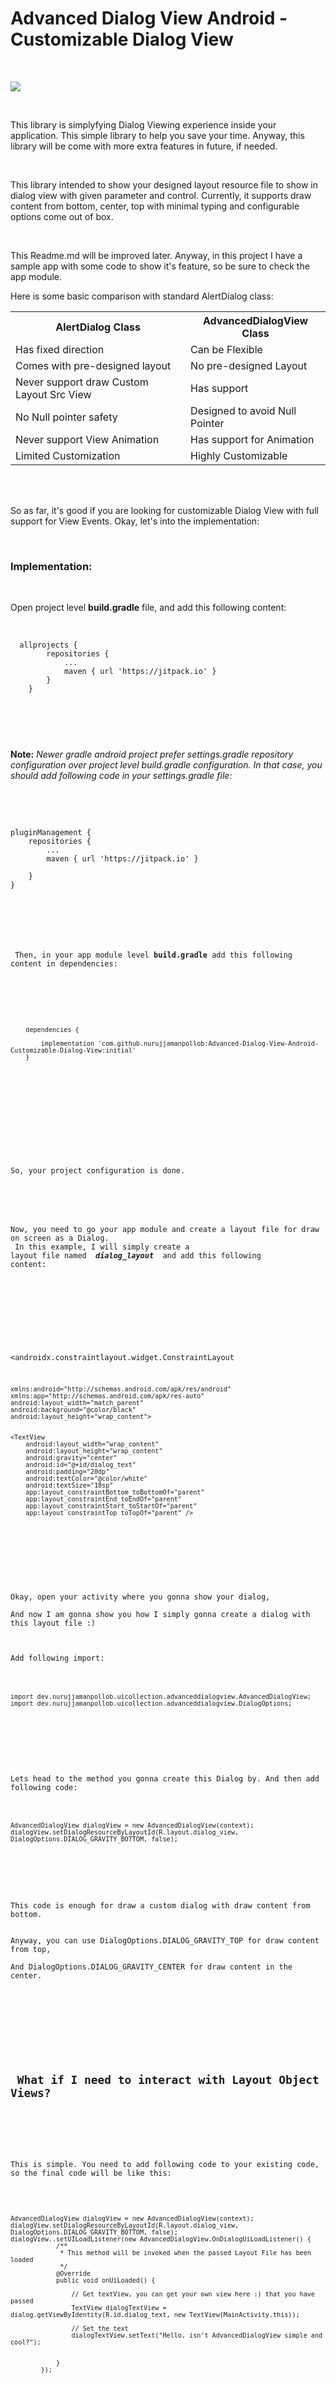 # Advanced Dialog View Android - Customizable Dialog View

<br />

[![](https://jitpack.io/v/nurujjamanpollob/Advanced-Dialog-View-Android-Customizable-Dialog-View.svg)](https://jitpack.io/#nurujjamanpollob/Advanced-Dialog-View-Android-Customizable-Dialog-View)

<br />

This library is simplyfying Dialog Viewing experience inside your application. 
This simple library to help you save your time. 
Anyway, this library will be come with more extra features in future, if needed.

<br />

This library intended to show your designed layout resource file to show in dialog view with given parameter and control. 
Currently, it supports draw content from bottom, center, top with minimal typing and configurable options come out of box.

<br />

This Readme.md will be improved later. Anyway, in this project I have a sample app with some code to show it's feature, so be sure to check the app module.

Here is some basic comparison with standard AlertDialog class:


<table style="width:100%">
  <tr>
    <th>AlertDialog Class</th>
    <th>AdvancedDialogView Class</th>
  </tr>
  <tr>
    <td>Has fixed direction</td>
    <td>Can be Flexible</td>
  </tr>
  <tr>
    <td>Comes with pre-designed layout</td>
    <td>No pre-designed Layout</td>
  </tr>
  
   <tr>
    <td>Never support draw Custom Layout Src View</td>
    <td>Has support</td>
  </tr>
  
  <tr>
  <td> No Null pointer safety </td>
  <td> Designed to avoid Null Pointer </td>
 </tr>
 
  <tr>
    <td>Never support View Animation</td>
    <td>Has support for Animation</td>
  </tr>
  
   <tr>
    <td>Limited Customization</td>
    <td>Highly Customizable</td>
  </tr>
 
 
</table>

<br />
<br />

So as far, it's good if you are looking for customizable Dialog View with full support for View Events. Okay, let's into the implementation:

<br />

<h3> Implementation: </h3>

<br />


Open project level <b>build.gradle</b> file, and add this following content:

<br />

<pre>
<code> 	allprojects {
		repositories {
			...
			maven { url 'https://jitpack.io' }
		}
	}
  
 </code>
 </pre>
 
 <br />
 
 <b> Note:</b><i> Newer gradle android project prefer settings.gradle repository configuration over project level build.gradle configuration.
	In that case, you should add following code in your settings.gradle file: </i>
	
<br />
<br />
	
<pre>
<code> 
pluginManagement {
	repositories {
        ...
        maven { url 'https://jitpack.io' }
              
    }
}
 
 
 <br />
 <br />
 
 Then, in your app module level <b>build.gradle</b> add this following content in dependencies:
 
 <br />
 
 
<pre>
<code> 	
	dependencies {
	        
		implementation 'com.github.nurujjamanpollob:Advanced-Dialog-View-Android-Customizable-Dialog-View:initial'
	}

  
 </code>
 </pre>
 
 
 <br />
 <br />
 
 
 So, your project configuration is done.
 
 
<br />

Now, you need to go your app module and create a layout file for draw on screen as a Dialog. 
<br />
In this example, I will simply create a layout file named <b><i> dialog_layout </i></b> and add this following content:

<br />


<?xml version="1.0" encoding="utf-8"?>
<!--
  ~ Copyright (c) 2022 Nurujjaman Pollob, All Right Reserved.
  ~        Licensed under the Apache License, Version 2.0 (the "License");
  ~        you may not use this file except in compliance with the License.
  ~        You may obtain a copy of the License at
  ~
  ~             http://www.apache.org/licenses/LICENSE-2.0
  ~
  ~        Unless required by applicable law or agreed to in writing, software
  ~        distributed under the License is distributed on an "AS IS" BASIS,
  ~        WITHOUT WARRANTIES OR CONDITIONS OF ANY KIND, either express or implied.
  ~        See the License for the specific language governing permissions and
  ~        limitations under the License.
  -->

<androidx.constraintlayout.widget.ConstraintLayout

    xmlns:android="http://schemas.android.com/apk/res/android"
    xmlns:app="http://schemas.android.com/apk/res-auto"
    android:layout_width="match_parent"
    android:background="@color/black"
    android:layout_height="wrap_content">


    <TextView
        android:layout_width="wrap_content"
        android:layout_height="wrap_content"
        android:gravity="center"
        android:id="@+id/dialog_text"
        android:padding="20dp"
        android:textColor="@color/white"
        android:textSize="18sp"
        app:layout_constraintBottom_toBottomOf="parent"
        app:layout_constraintEnd_toEndOf="parent"
        app:layout_constraintStart_toStartOf="parent"
        app:layout_constraintTop_toTopOf="parent" />


<br />
<br />

<p>
Okay, open your activity where you gonna show your dialog, 
<br />And now I am gonna show you how I simply gonna create a dialog with this layout file :) <br />
<br />
Add following import:
</p>
<pre>
<code> 
import dev.nurujjamanpollob.uicollection.advanceddialogview.AdvancedDialogView;
import dev.nurujjamanpollob.uicollection.advanceddialogview.DialogOptions;
</code>
</pre>

<br />

<p>Lets head to the method you gonna create this Dialog by. And then add following code:
</p>
<pre>
<code>
AdvancedDialogView dialogView = new AdvancedDialogView(context);
dialogView.setDialogResourceByLayoutId(R.layout.dialog_view, DialogOptions.DIALOG_GRAVITY_BOTTOM, false);
</code>
</pre>
<br />
<p>
This code is enough for draw a custom dialog with draw content from bottom. 
<br />
Anyway, you can use DialogOptions.DIALOG_GRAVITY_TOP for draw content from top, 
<br />And DialogOptions.DIALOG_GRAVITY_CENTER for draw content in the center.
<br />

</p>

<br />

<h2> What if I need to interact with Layout Object Views?</h2>

<br />

This is simple. You need to add following code to your existing code, so the final code will be like this:

<pre>
<code>

AdvancedDialogView dialogView = new AdvancedDialogView(context);
dialogView.setDialogResourceByLayoutId(R.layout.dialog_view, DialogOptions.DIALOG_GRAVITY_BOTTOM, false);
dialogView..setUILoadListener(new AdvancedDialogView.OnDialogUiLoadListener() {
            /**
             * This method will be invoked when the passed Layout File has been loaded
             */
            @Override
            public void onUiLoaded() {

                // Get textView, you can get your own view here :) that you have passed
                TextView dialogTextView = dialog.getViewByIdentity(R.id.dialog_text, new TextView(MainActivity.this));

                // Set the text
                dialogTextView.setText("Hello, isn't AdvancedDialogView simple and cool?");


            }
        });
	
</code>
</pre>

<br />
<br />


<b>Okay, how to dismiss the Dialog UI?</b>

<pre>
<code> dialogView.closeDialogView();</code>
</pre>
<br />

<b>Anyway, you are encourage to see sample app module inside this project to better understand how you should implement this library. <br />
Click here to see this sample file: <a href="https://github.com/nurujjamanpollob/Advanced-Dialog-View-Android-Customizable-Dialog-View/blob/master/app/src/main/java/com/example/advanceddialogtest/advanceddialogview/MainActivity.java">MainActivity.Java</a>
<br />

<h2> Demo </h2>

<br />

<image src="https://raw.githubusercontent.com/nurujjamanpollob/Advanced-Dialog-View-Android-Customizable-Dialog-View/master/advanced%20dialog%20view.gif"
style="width: 40%; height: 40%;"></img>

<h2> Documentation </h2>


<b>Coming SOOOOOOOOOOOn!</b>
